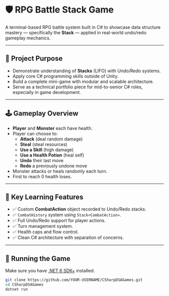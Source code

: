 ﻿# 🛡️ RPG Battle Stack Game

A terminal-based RPG battle system built in C# to showcase data structure mastery — specifically the **Stack** — applied in real-world undo/redo gameplay mechanics.

---

## 🎯 Project Purpose

- Demonstrate understanding of **Stacks** (LIFO) with Undo/Redo systems.
- Apply core C# programming skills outside of Unity.
- Build a complete mini-game with modular and scalable architecture.
- Serve as a technical portfolio piece for mid-to-senior C# roles, especially in game development.

---

## 🕹️ Gameplay Overview

- **Player** and **Monster** each have health.
- Player can choose to:
    - **Attack** (deal random damage)
    - **Steal** (steal resources)
    - **Use a Skill** (high damage)
    - **Use a Health Potion** (heal self)
    - **Undo** their last move
    - **Redo** a previously undone move
- Monster attacks or heals randomly each turn.
- First to reach 0 health loses.

---

## 🧠 Key Learning Features

- ✅ Custom **CombatAction** object recorded to Undo/Redo stacks.
- ✅ `CombatHistory` system using `Stack<CombatAction>`.
- ✅ Full Undo/Redo support for player actions.
- ✅ Turn management system.
- ✅ Health caps and flow control.
- ✅ Clean C# architecture with separation of concerns.

---

## 🚀 Running the Game

Make sure you have [.NET 6 SDK+](https://dotnet.microsoft.com/en-us/download) installed.

```bash
git clone https://github.com/YOUR-USERNAME/CSharpDSAGames.git
cd CSharpDSAGames
dotnet run
